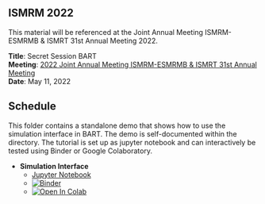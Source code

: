 ## ISMRM 2022

This material will be referenced at the Joint Annual Meeting ISMRM-ESMRMB & ISMRT 31st Annual Meeting 2022.

**Title**: Secret Session BART  
**Meeting**: [2022 Joint Annual Meeting ISMRM-ESMRMB & ISMRT 31st Annual Meeting](https://www.ismrm.org/22m/)  
**Date**: May 11, 2022


## Schedule
This folder contains a standalone demo that shows how to use the simulation interface in BART. The demo is self-documented within the directory. The tutorial is set up as jupyter notebook and can interactively be tested using Binder or Google Colaboratory.

- **Simulation Interface**
  - [Jupyter Notebook](./simulation/bart_simulation.ipynb)
  - [![Binder](https://mybinder.org/badge_logo.svg)](https://mybinder.org/v2/gh/mrirecon/bart-workshop/master?filepath=ismrm2022/simulation/bart_simulation.ipynb)
  - [![Open In Colab](https://colab.research.google.com/assets/colab-badge.svg)](https://colab.research.google.com/github/mrirecon/bart-workshop/blob/master/ismrm2022/simulation/bart_simulation.ipynb)